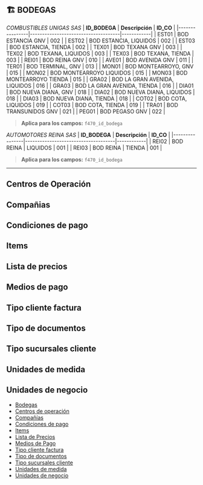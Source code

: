 ## 🏗️ BODEGAS 
  *COMBUSTIBLES UNIGAS SAS*
| **ID_BODEGA** | **Descripción**                     | **ID_CO** |
|----------------|-------------------------------------|------------|
| EST01 | BOD ESTANCIA GNV | 002 |
| EST02 | BOD ESTANCIA, LIQUIDOS | 002 |
| EST03 | BOD ESTANCIA, TIENDA | 002 |
| TEX01 | BOD TEXANA GNV | 003 |
| TEX02 | BOD TEXANA, LIQUIDOS | 003 |
| TEX03 | BOD TEXANA, TIENDA | 003 |
| REI01 | BOD REINA GNV | 010 |
| AVE01 | BOD AVENIDA GNV | 011 |
| TER01 | BOD TERMINAL, GNV | 013 |
| MON01 | BOD MONTEARROYO, GNV | 015 |
| MON02 | BOD MONTEARROYO LIQUIDOS | 015 |
| MON03 | BOD MONTEARROYO TIENDA | 015 |
| GRA02 | BOD LA GRAN AVENIDA, LIQUIDOS | 016 |
| GRA03 | BOD LA GRAN AVENIDA, TIENDA | 016 |
| DIA01 | BOD NUEVA DIANA, GNV | 018 |
| DIA02 | BOD NUEVA DIANA, LIQUIDOS | 018 |
| DIA03 | BOD NUEVA DIANA, TIENDA | 018 |
| COT02 | BOD COTA, LIQUIDOS | 019 |
| COT03 | BOD COTA, TIENDA | 019 |
| TRA01 | BOD TRANSUNIDOS GNV | 021 |
| PEG01 | BOD PEGASO GNV | 022 |

> **Aplica para los campos:** `f470_id_bodega`

  *AUTOMOTORES REINA SAS*
| **ID_BODEGA** | **Descripción** | **ID_CO** |
|----------------|-------------------------------------|------------|
| REI02 | BOD REINA | LIQUIDOS | 001 |
| REI03 | BOD REINA | TIENDA | 001 |

> **Aplica para los campos:** `f470_id_bodega`
---


## Centros de Operación

## Compañias

## Condiciones de pago

## Items

## Lista de precios

## Medios de pago

## Tipo cliente factura

## Tipo de documentos

## Tipo sucursales cliente

## Unidades de medida

## Unidades de negocio





  - [Bodegas](Consulta/bd.md)
  - [Centros de operación](Consulta/co.md)
  - [Compañías](Consulta/cia.md)
  - [Condiciones de pago](Consulta/cp.md)
  - [Items](Consulta/item.md)
  - [Lista de Precios](Consulta/lp.md)
  - [Medios de Pago](Consulta/mp.md)
  - [Tipo cliente factura](Consulta/tcf.md)
  - [Tipo de documentos](Consulta/td.md)
  - [Tipo sucursales cliente](Consulta/tsc.md)
  - [Unidades de medida](Consulta/um.md)
  - [Unidades de negocio](Consulta/un.md)
